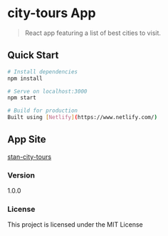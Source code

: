 # city-tours App

> React app featuring a list of best cities to visit.


## Quick Start

```bash
# Install dependencies
npm install

# Serve on localhost:3000
npm start

# Build for production
Built using [Netlify](https://www.netlify.com/)
```

## App Site

[stan-city-tours](https://stan-city-tours.netlify.com/) 

### Version

1.0.0

### License

This project is licensed under the MIT License
